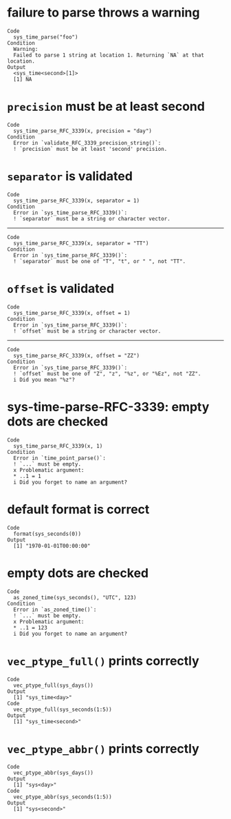 # failure to parse throws a warning

    Code
      sys_time_parse("foo")
    Condition
      Warning:
      Failed to parse 1 string at location 1. Returning `NA` at that location.
    Output
      <sys_time<second>[1]>
      [1] NA

# `precision` must be at least second

    Code
      sys_time_parse_RFC_3339(x, precision = "day")
    Condition
      Error in `validate_RFC_3339_precision_string()`:
      ! `precision` must be at least 'second' precision.

# `separator` is validated

    Code
      sys_time_parse_RFC_3339(x, separator = 1)
    Condition
      Error in `sys_time_parse_RFC_3339()`:
      ! `separator` must be a string or character vector.

---

    Code
      sys_time_parse_RFC_3339(x, separator = "TT")
    Condition
      Error in `sys_time_parse_RFC_3339()`:
      ! `separator` must be one of "T", "t", or " ", not "TT".

# `offset` is validated

    Code
      sys_time_parse_RFC_3339(x, offset = 1)
    Condition
      Error in `sys_time_parse_RFC_3339()`:
      ! `offset` must be a string or character vector.

---

    Code
      sys_time_parse_RFC_3339(x, offset = "ZZ")
    Condition
      Error in `sys_time_parse_RFC_3339()`:
      ! `offset` must be one of "Z", "z", "%z", or "%Ez", not "ZZ".
      i Did you mean "%z"?

# sys-time-parse-RFC-3339: empty dots are checked

    Code
      sys_time_parse_RFC_3339(x, 1)
    Condition
      Error in `time_point_parse()`:
      ! `...` must be empty.
      x Problematic argument:
      * ..1 = 1
      i Did you forget to name an argument?

# default format is correct

    Code
      format(sys_seconds(0))
    Output
      [1] "1970-01-01T00:00:00"

# empty dots are checked

    Code
      as_zoned_time(sys_seconds(), "UTC", 123)
    Condition
      Error in `as_zoned_time()`:
      ! `...` must be empty.
      x Problematic argument:
      * ..1 = 123
      i Did you forget to name an argument?

# `vec_ptype_full()` prints correctly

    Code
      vec_ptype_full(sys_days())
    Output
      [1] "sys_time<day>"
    Code
      vec_ptype_full(sys_seconds(1:5))
    Output
      [1] "sys_time<second>"

# `vec_ptype_abbr()` prints correctly

    Code
      vec_ptype_abbr(sys_days())
    Output
      [1] "sys<day>"
    Code
      vec_ptype_abbr(sys_seconds(1:5))
    Output
      [1] "sys<second>"

